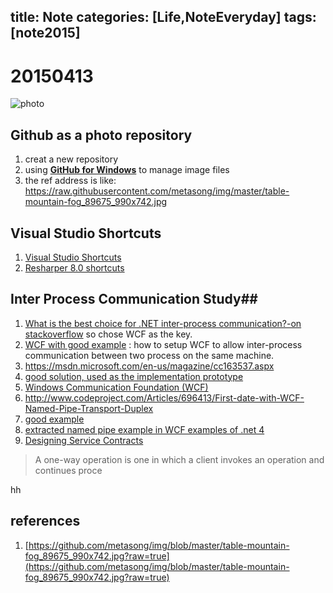 title: Note
categories: [Life,NoteEveryday]
tags: [note2015]
---
# 20150413 #
![photo](https://raw.githubusercontent.com/metasong/FolderMD/master/table-mountain-fog_89675_990x742.jpg)
## Github as a photo repository ##
1. creat a new repository
2. using **[GitHub for Windows](http://windows.github.com/)** to manage image files
3. the ref address is like:
https://raw.githubusercontent.com/metasong/img/master/table-mountain-fog_89675_990x742.jpg

## Visual Studio Shortcuts ##
1. [Visual Studio Shortcuts](http://visualstudioshortcuts.com/2013/)
2. [Resharper 8.0 shortcuts](https://www.jetbrains.com/resharper/webhelp80/Reference__Keyboard_Shortcuts.html)
## Inter Process Communication Study##
1. [What is the best choice for .NET inter-process communication?-on stackoverflow](http://stackoverflow.com/questions/84855/what-is-the-best-choice-for-net-inter-process-communication?rq=1) so chose WCF as the key.
2. [WCF with  good example](http://dopeydev.com/wcf-interprocess-communication/) : how to setup WCF to allow inter-process communication between two process on the same machine.
3. https://msdn.microsoft.com/en-us/magazine/cc163537.aspx
4. [good solution, used as the implementation prototype](http://www.codeproject.com/Articles/62934/Many-to-One-Local-IPC-using-WCF-and-NetNamedPipeBi)
5. [Windows Communication Foundation (WCF)](https://msdn.microsoft.com/en-us/library/dd456779(v=vs.110).aspx)
6. http://www.codeproject.com/Articles/696413/First-date-with-WCF-Named-Pipe-Transport-Duplex
7. [good example](http://dotnetmentors.com/wcf-by-example-on-netnamedpipebinding.aspx)
8. [extracted named pipe example in WCF examples of .net 4](https://github.com/metasong/img/blob/master/NamedPipeExample.zip?raw=true)
9. [Designing Service Contracts](https://msdn.microsoft.com/en-us/library/ms733070(v=vs.110).aspx)
> A one-way operation is one in which a client invokes an operation and continues proce


hh
   
## references ##
1. [https://github.com/metasong/img/blob/master/table-mountain-fog_89675_990x742.jpg?raw=true](https://github.com/metasong/img/blob/master/table-mountain-fog_89675_990x742.jpg?raw=true)
